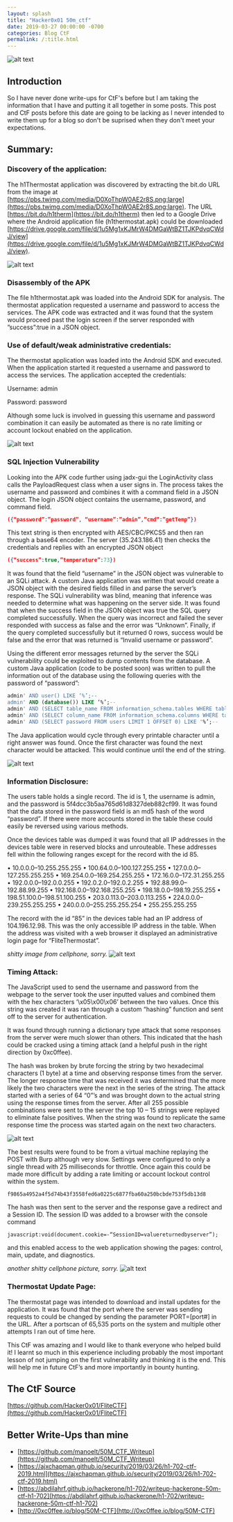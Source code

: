 ```yaml
---
layout: splash
title: "Hacker0x01 50m_ctf"
date: 2019-03-27 00:00:00 -0700
categories: Blog CtF
permalink: /:title.html
---
```

![alt text](/assets/images/50mCTF/main.png "Main Image")

## Introduction

So I have never done write-ups for CtF's before but I am taking the information that I have and putting it all together in some posts.  This post and CtF posts before this date are going to be lacking as I never intended to write them up for a blog so don't be suprised when they don't meet your expectations.

## Summary:

### Discovery of the application:
The h1Thermostat application was discovered by extracting the bit.do URL from the image at [https://pbs.twimg.com/media/D0XoThpW0AE2r8S.png:large](https://pbs.twimg.com/media/D0XoThpW0AE2r8S.png:large). The URL [https://bit.do/h1therm](https://bit.do/h1therm) then led to a Google Drive where the Android application file (h1thermostat.apk) could be downloaded [https://drive.google.com/file/d/1u5Mg1xKJMrW4DMGaWtBZ1TJKPdvqCWdJ/view](https://drive.google.com/file/d/1u5Mg1xKJMrW4DMGaWtBZ1TJKPdvqCWdJ/view).

![alt text](/assets/images/50mCTF/png_steg.png "Steg")

### Disassembly of the APK
The file h1thermostat.apk was loaded into the Android SDK for analysis. The thermostat application requested a username and password to access the services. The APK code was extracted and it was found that the system would proceed past the login screen if the server responded with ”success”:true in a JSON object.

### Use of default/weak administrative credentials:
The thermostat application was loaded into the Android SDK and executed. When the application started it requested a username and password to access the services. The application accepted the credentials:

Username: admin

Password: password

Although some luck is involved in guessing this username and password combination it can easily be automated as there is no rate limiting or account lockout enabled on the application.

![alt text](/assets/images/50mCTF/weak_creds.png "APK Login")

### SQL Injection Vulnerability
Looking into the APK code further using jadx-gui the LoginActivity class calls the PayloadRequest class when a user signs in. The process takes the username and password and combines it with a command field in a JSON object. The login JSON object contains the username, password, and command field. 
```json
({“password”:”password”, “username”:”admin”,”cmd”:”getTemp”})
```
This text string is then encrypted with AES/CBC/PKCS5 and then ran through a base64 encoder. The server (35.243.186.41) then checks the credentials and replies with an encrypted JSON object 
```json
({“success”:true,”temperature”:73})
```

It was found that the field “username” in the JSON object was vulnerable to an SQLi attack. A custom Java application was written that would create a JSON object with the desired fields filled in and parse the server’s response. The SQLi vulnerability was blind, meaning that inference was needed to determine what was happening on the server side. It was found that when the success field in the JSON object was true the SQL query completed successfully. When the query was incorrect and failed the sever responded with success as false and the error was “Unknown”. Finally, if the query completed successfully but it returned 0 rows, success would be false and the error that was returned is “Invalid username or password”.

Using the different error messages returned by the server the SQLi vulnerability could be exploited to dump contents from the database. A custom Java application (code to be posted soon) was written to pull the information out of the database using the following queries with the password of “password”:
```sql
admin' AND user() LIKE ‘%’;--
admin' AND (database()) LIKE ‘%’;--
admin' AND (SELECT table_name FROM information_schema.tables WHERE table_schema=database() LIMIT 1 OFFSET 1") LIKE '%’;--
admin' AND (SELECT column_name FROM information_schema.columns WHERE table_schema=database() AND table_name='users' LIMIT 1 OFFSET 1) LIKE '%’;--
admin' AND (SELECT password FROM users LIMIT 1 OFFSET 0) LIKE '%’;--
```

The Java application would cycle through every printable character until a right answer was found. Once the first character was found the next character would be attacked. This would continue until the end of the string.

![alt text](/assets/images/50mCTF/sqli.png "SQLi")

### Information Disclosure:
The users table holds a single record. The id is 1, the username is admin, and the password is 5f4dcc3b5aa765d61d8327deb882cf99. It was found that the data stored in the password field is an md5 hash of the word “password”. If there were more accounts stored in the table these could easily be reversed using various methods.

Once the devices table was dumped it was found that all IP addresses in the devices table were in reserved blocks and unrouteable. These addresses fell within the following ranges except for the record with the id 85.

• 10.0.0.0–10.255.255.255
• 100.64.0.0–100.127.255.255
• 127.0.0.0–127.255.255.255
• 169.254.0.0–169.254.255.255
• 172.16.0.0–172.31.255.255
• 192.0.0.0–192.0.0.255
• 192.0.2.0–192.0.2.255
• 192.88.99.0–192.88.99.255
• 192.168.0.0–192.168.255.255
• 198.18.0.0–198.19.255.255
• 198.51.100.0–198.51.100.255
• 203.0.113.0–203.0.113.255
• 224.0.0.0–239.255.255.255
• 240.0.0.0–255.255.255.254
• 255.255.255.255

The record with the id “85” in the devices table had an IP address of 104.196.12.98. This was the only accessible IP address in the table. When the address was visited with a web browser it displayed an administrative login page for “FliteThermostat”.

*shitty image from cellphone, sorry.*
![alt text](/assets/images/50mCTF/login.png "login")

### Timing Attack:

The JavaScript used to send the username and password from the webpage to the server took the user inputted values and combined them with the hex characters ‘\x05\x00\x06’ between the two values. Once this string was created it was ran through a custom “hashing” function and sent off to the server for authentication.

It was found through running a dictionary type attack that some responses from the server were much slower than others. This indicated that the hash could be cracked using a timing attack (and a helpful push in the right direction by 0xc0ffee).

The hash was broken by brute forcing the string by two hexadecimal characters (1 byte) at a time and observing response times from the server. The longer response time that was received it was determined that the more likely the two characters were the next in the series of the string. The attack started with a series of 64 “0”’s and was brought down to the actual string using the response times from the server. After all 255 possible combinations were sent to the server the top 10 – 15 strings were replayed to eliminate false positives. When the string was found to replicate the same response time the process was started again on the next two characters.

![alt text](/assets/images/50mCTF/hash.png "BURP")

The best results were found to be from a virtual machine replaying the POST with Burp although very slow. Settings were configured to only a single thread with 25 milliseconds for throttle. Once again this could be made more difficult by adding a rate limiting or account lockout control within the system.
```
f9865a4952a4f5d74b43f3558fed6a0225c6877fba60a250bcbde753f5db13d8
```
The hash was then sent to the server and the response gave a redirect and a Session ID. The session ID was added to a browser with the console command 
```
javascript:void(document.cookie=-“SessionID=valuereturnedbyserver”);
```
and this enabled access to the web application showing the pages: control, main, update, and diagnostics.

*another shitty cellphone picture, sorry.*
![alt text](/assets/images/50mCTF/loggedin.png "logged in")

### Thermostat Update Page:

The thermostat page was intended to download and install updates for the application. It was found that the port where the server was sending requests to could be changed by sending the parameter PORT=[port#] in the URL. After a portscan of 65,535 ports on the system and multiple other attempts I ran out of time here.

This CtF was amazing and I would like to thank everyone who helped build it! I learnt so much in this experience including probably the most important lesson of not jumping on the first vulnerability and thinking it is the end. This will help me in future CtF’s and more importantly in bounty hunting.

## The CtF Source
[https://github.com/Hacker0x01/FliteCTF](https://github.com/Hacker0x01/FliteCTF)

## Better Write-Ups than mine
* [https://github.com/manoelt/50M_CTF_Writeup](https://github.com/manoelt/50M_CTF_Writeup)
* [https://ajxchapman.github.io/security/2019/03/26/h1-702-ctf-2019.html](https://ajxchapman.github.io/security/2019/03/26/h1-702-ctf-2019.html)
* [https://abdilahrf.github.io/hackerone/h1-702/writeup-hackerone-50m-ctf-h1-702](https://abdilahrf.github.io/hackerone/h1-702/writeup-hackerone-50m-ctf-h1-702)
* [http://0xc0ffee.io/blog/50M-CTF](http://0xc0ffee.io/blog/50M-CTF)